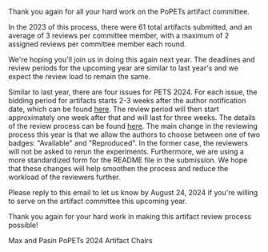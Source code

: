 Thank you again for all your hard work on the PoPETs artifact committee. 

In the 2023 of this process, there were 61 total artifacts submitted,
and an average of 3 reviews per committee member, with a maximum of 2
assigned reviews per committee member each round.

We're hoping you'll join us in doing this again next year.
The deadlines and review periods for the upcoming year are similar to last
year's and we expect the review load to remain the same.

Similar to last year, there are four issues for PETS 2024. 
For each issue, the bidding period for artifacts starts 2-3 weeks after the
author notification date, which can be found [here](https://petsymposium.org/cfp24.php).
The review period will then start approximately one week after that and will
last for three weeks. The details of the review process can be found [here](https://petsymposium.org/artifacts.php).
The main change in the reviewing process this year is that we allow the authors
to choose between one of two badges: "Available" and "Reproduced". In the former
case, the reviewers will not be asked to rerun the experiments. Furthermore, we
are using a more standardized form for the README file in the submission. We
hope that these changes will help smoothen the process and reduce the workload
of the reviewers further.

Please reply to this email to let us know by August 24, 2024 if you're willing
to serve on the artifact committee this upcoming year.

Thank you again for your hard work in making this artifact review process
possible!

Max and Pasin
PoPETs 2024 Artifact Chairs
